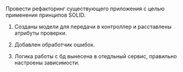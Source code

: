 Провести рефакторинг существующего приложения с целью применения принципов SOLID.

1. Созданы модели для передачи в контроллер и расставлены атрибуты проверки.

2. Добавлен обработчик ошибок.

3. Логика работы с бд вынесена в отедльный сервис, правильно настроены зависимости. 